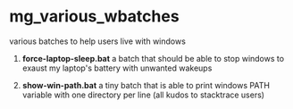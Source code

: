 # mg_various_wbatches
various batches to help users live with windows

1. **force-laptop-sleep.bat**
   a batch that should be able to stop windows to exaust my laptop's battery with unwanted wakeups

2. **show-win-path.bat**
   a tiny batch that is able to print windows PATH variable with one directory per line (all kudos to stacktrace users)


